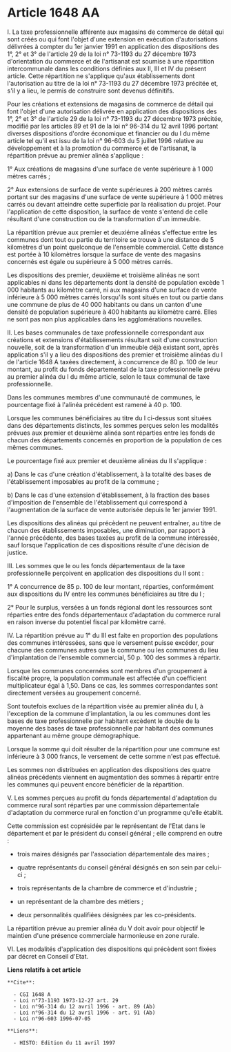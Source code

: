 # Article 1648 AA

I. La taxe professionnelle afférente aux magasins de commerce de détail qui sont créés ou qui font l'objet d'une extension en
exécution d'autorisations délivrées à compter du 1er janvier 1991 en application des dispositions des 1°, 2° et 3° de
l'article 29 de la loi n° 73-1193 du 27 décembre 1973 d'orientation du commerce et de l'artisanat est soumise à une
répartition intercommunale dans les conditions définies aux II, III et IV du présent article. Cette répartition ne s'applique
qu'aux établissements dont l'autorisation au titre de la loi n° 73-1193 du 27 décembre 1973 précitée et, s'il y a lieu, le
permis de construire sont devenus définitifs.

Pour les créations et extensions de magasins de commerce de détail qui font l'objet d'une autorisation délivrée en
application des dispositions des 1°, 2° et 3° de l'article 29 de la loi n° 73-1193 du 27 décembre 1973 précitée, modifié par
les articles 89 et 91 de la loi n° 96-314 du 12 avril 1996 portant diverses dispositions d'ordre économique et financier ou
du I du même article tel qu'il est issu de la loi n° 96-603 du 5 juillet 1996 relative au développement et à la promotion du
commerce et de l'artisanat, la répartition prévue au premier alinéa s'applique :

1° Aux créations de magasins d'une surface de vente supérieure à 1 000 mètres carrés ;

2° Aux extensions de surface de vente supérieures à 200 mètres carrés portant sur des magasins d'une surface de vente
supérieure à 1 000 mètres carrés ou devant atteindre cette superficie par la réalisation du projet. Pour l'application de
cette disposition, la surface de vente s'entend de celle résultant d'une construction ou de la transformation d'un immeuble.

La répartition prévue aux premier et deuxiéme alinéas s'effectue entre les communes dont tout ou partie du territoire se
trouve à une distance de 5 kilomètres d'un point quelconque de l'ensemble commercial. Cette distance est portée à 10
kilomètres lorsque la surface de vente des magasins concernés est égale ou supérieure à 5 000 mètres carrés.

Les dispositions des premier, deuxième et troisième alinéas ne sont applicables ni dans les départements dont la densité de
population excède 1 000 habitants au kilomètre carré, ni aux magasins d'une surface de vente inférieure à 5 000 mètres carrés
lorsqu'ils sont situés en tout ou partie dans une commune de plus de 40 000 habitants ou dans un canton d'une densité de
population supérieure à 400 habitants au kilomètre carré. Elles ne sont pas non plus applicables dans les agglomérations
nouvelles.

II. Les bases communales de taxe professionnelle correspondant aux créations et extensions d'établissements résultant soit
d'une construction nouvelle, soit de la transformation d'un immeuble déjà existant sont, après application s'il y a lieu des
dispositions des premier et troisième alinéas du I de l'article 1648 A taxées directement, à concurrence de 80 p. 100 de leur
montant, au profit du fonds départemental de la taxe professionnelle prévu au premier alinéa du I du même article, selon le
taux communal de taxe professionnelle.

Dans les communes membres d'une communauté de communes, le pourcentage fixé à l'alinéa précédent est ramené à 40 p. 100.

Lorsque les communes bénéficiaires au titre du I ci-dessus sont situées dans des départements distincts, les sommes perçues
selon les modalités prévues aux premier et deuxième alinéa sont réparties entre les fonds de chacun des départements
concernés en proportion de la population de ces mêmes communes.

Le pourcentage fixé aux premier et deuxième alinéas du II s'applique :

a) Dans le cas d'une création d'établissement, à la totalité des bases de l'établissement imposables au profit de la
commune ;

b) Dans le cas d'une extension d'établissement, à la fraction des bases d'imposition de l'ensemble de l'établissement qui
correspond à l'augmentation de la surface de vente autorisée depuis le 1er janvier 1991.

Les dispositions des alinéas qui précèdent ne peuvent entraîner, au titre de chacun des établissements imposables, une
diminution, par rapport à l'année précédente, des bases taxées au profit de la commune intéressée, sauf lorsque l'application
de ces dispositions résulte d'une décision de justice.

III. Les sommes que le ou les fonds départementaux de la taxe professionnelle perçoivent en application des dispositions du
II sont :

1° A concurrence de 85 p. 100 de leur montant, réparties, conformément aux dispositions du IV entre les communes
bénéficiaires au titre du I ;

2° Pour le surplus, versées à un fonds régional dont les ressources sont réparties entre des fonds départementaux
d'adaptation du commerce rural en raison inverse du potentiel fiscal par kilomètre carré.

IV. La répartition prévue au 1° du III est faite en proportion des populations des communes intéressées, sans que le
versement puisse excéder, pour chacune des communes autres que la commune ou les communes du lieu d'implantation de
l'ensemble commercial, 50 p. 100 des sommes à répartir.

Lorsque les communes concernées sont membres d'un groupement à fiscalité propre, la population communale est affectée d'un
coefficient multiplicateur égal à 1,50. Dans ce cas, les sommes correspondantes sont directement versées au groupement
concerné.

Sont toutefois exclues de la répartition visée au premier alinéa du I, à l'exception de la commune d'implantation, la ou les
communes dont les bases de taxe professionnelle par habitant excèdent le double de la moyenne des bases de taxe
professionnelle par habitant des communes appartenant au même groupe démographique.

Lorsque la somme qui doit résulter de la répartition pour une commune est inférieure à 3 000 francs, le versement de cette
somme n'est pas effectué.

Les sommes non distribuées en application des dispositions des quatre alinéas précédents viennent en augmentation des sommes
à répartir entre les communes qui peuvent encore bénéficier de la répartition.

V. Les sommes perçues au profit du fonds départemental d'adaptation du commerce rural sont réparties par une commission
départementale d'adaptation du commerce rural en fonction d'un programme qu'elle établit.

Cette commission est coprésidée par le représentant de l'Etat dans le département et par le président du conseil général ;
elle comprend en outre :

- trois maires désignés par l'association départementale des maires ;

- quatre représentants du conseil général désignés en son sein par celui-ci ;

- trois représentants de la chambre de commerce et d'industrie ;

- un représentant de la chambre des métiers ;

- deux personnalités qualifiées désignées par les co-présidents.

La répartition prévue au premier alinéa du V doit avoir pour objectif le maintien d'une présence commerciale harmonieuse en
zone rurale.

VI. Les modalités d'application des dispositions qui précèdent sont fixées par décret en Conseil d'Etat.

**Liens relatifs à cet article**

	**Cite**:

	  - CGI 1648 A
	  - Loi n°73-1193 1973-12-27 art. 29
	  - Loi n°96-314 du 12 avril 1996 - art. 89 (Ab)
	  - Loi n°96-314 du 12 avril 1996 - art. 91 (Ab)
	  - Loi n°96-603 1996-07-05

	**Liens**:

	  - HISTO: Edition du 11 avril 1997
